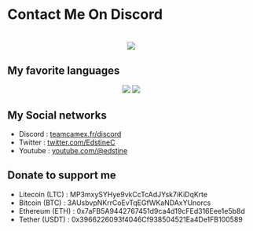 
# Contact Me On Discord

<h1 align="center">
  <img src="https://discord.c99.nl/widget/theme-3/1024263264097546340.png">
</h1>


## My favorite languages

<p align="center">
	<img src="https://img.shields.io/badge/CSHARP-2CCC00?style=for-the-badge&logo=csharp&logoColor=FFFFFF">
	<img src="https://img.shields.io/badge/python-3670A0?style=for-the-badge&logo=python&logoColor=ffdd54">
</p>

## My Social networks

- Discord : [teamcamex.fr/discord](https://teamcamex.fr/discord)
- Twitter : [twitter.com/EdstineC](https://twitter.com/EdstineC)
- Youtube : [youtube.com/@edstine](https://www.youtube.com/@edstine)

## Donate to support me

- Litecoin (LTC) : MP3mxySYHye9vkCcTcAdJYsk7iKiDqKrte
- Bitcoin (BTC) : 3AUsbvpNKrrCoEvTqEGfWKaNDAxYUnorcs
- Ethereum (ETH) : 0x7aFB5A9442767451d9ca4d19cFEd316Eee1e5b8d
- Tether (USDT) : 0x3966226093f4046Cf938504521Ea4De1FB100589
